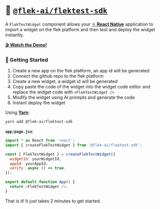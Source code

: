 # 🌌 [`@flek-ai/flektest-sdk`](http://npmjs.com/package/@flek-ai/flektest-sdk)
A `FlekTestWidget` component allows your [⚛️ **React Native**](https://reactnative.dev) application to import a widget on the flek platform and then test and deploy the widget instantly.

[🎬 **Watch the Demo!**](https://www.youtube.com/watch?app=desktop&v=U2i5DFLuCFM)

### 🚀 Getting Started

1. Create a new app on the flek platform, an app id will be generated
2. Connect the github repo to the flek platform
3. Create a new widget, a widget id will be generated
4. Copy paste the code of the widget into the widget code editor and replace the widget code with `<FlekTestWidget />`
4. Modify the widget using AI prompts and generate the code
5. Instant deploy the widget

Using [**Yarn**](https://yarnpkg.com):

```sh
yarn add @flek-ai/flektest-sdk
```

**`app/page.jsx`**:

```javascript
import * as React from 'react';
import { createFlekTestWidget } from '@flek-ai/flektest-sdk';

const { FlekTestWidget } = createFlekTestWidget({
  widgetId: yourWidgetId,
  appId: yourAppId,
  verify: async () => true,
});

export default function App() {
  return <FlekTestWidget />;
}
```

That is it! It just takes 2 minutes to get started.